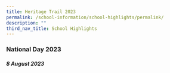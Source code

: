```yaml
---
title: Heritage Trail 2023
permalink: /school-information/school-highlights/permalink/
description: ""
third_nav_title: School Highlights
---
```

### National Day 2023

##### 8 August 2023